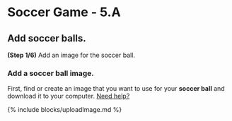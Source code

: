 # Soccer Game - 5.A

## Add soccer balls.

**(Step 1/6)** Add an image for the soccer ball.

### Add a soccer ball image.

First, find or create an image that you want to use for your **soccer ball** and download it to your computer. [Need help?](/tutorials/images/)

{% include blocks/uploadImage.md %}
